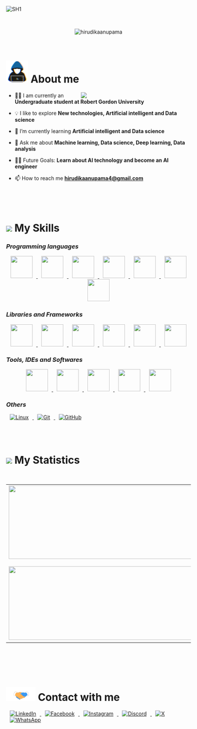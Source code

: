 <p>
  <img src="https://github.com/user-attachments/assets/aa04fa58-b8e8-49c3-8d1c-75f0018f5686" alt="SH1">
</p>


<br>
<p align="center"> <img src="https://komarev.com/ghpvc/?username=hirudikaanupama&label=Profile%20views&color=0e75b6&style=for-the-badge" alt="hirudikaanupama" /> </p>
<br>

<h1>
  <picture>
    <img src="https://github.com/0xAbdulKhalid/0xAbdulKhalid/raw/main/assets/mdImages/about_me.gif" width="60px">
  </picture> 
  About me
</h1>

<picture> <img align="right" src="https://media.giphy.com/media/SWoSkN6DxTszqIKEqv/giphy.gif" width = 300px></picture>

- 👨‍💻 I am currently an **Undergraduate student at Robert Gordon University**

- 💡 I like to explore **New technologies, Artificial intelligent and Data science**
  
- 🌱 I’m currently learning **Artificial intelligent and Data science**

- 💬 Ask me about **Machine learning, Data science, Deep learning, Data analysis**

- 💪🏼 Future Goals: **Learn about AI technology and become an AI engineer**

- 📫 How to reach me **hirudikaanupama4@gmail.com**

<br>
<br> 
<br>


<h1><img src="https://media2.giphy.com/media/QssGEmpkyEOhBCb7e1/giphy.gif?cid=ecf05e47a0n3gi1bfqntqmob8g9aid1oyj2wr3ds3mg700bl&rid=giphy.gif" width ="35"> My Skills</h1>

### _Programming languages_

<div style="text-align: center;">
    <a href="https://www.python.org/" target="_blank">
        <img src="https://cdn.jsdelivr.net/gh/devicons/devicon@latest/icons/python/python-original.svg" height="60" width="60" style="margin: 0 10px;">
    </a>
    <a href="https://www.r-project.org/" target="_blank">
        <img src="https://cdn.jsdelivr.net/gh/devicons/devicon@latest/icons/r/r-original.svg" height="60" width="60" style="margin: 0 10px;">
    </a>
    <a href="https://www.oracle.com/java/" target="_blank">
        <img src="https://cdn.jsdelivr.net/gh/devicons/devicon@latest/icons/java/java-original.svg" height="60" width="60" style="margin: 0 10px;">
    </a>
    <a href="https://www.mysql.com/" target="_blank">
        <img src="https://cdn.jsdelivr.net/gh/devicons/devicon@latest/icons/mysql/mysql-original-wordmark.svg" height="60" width="60" style="margin: 0 10px;">
    </a>
    <a href="https://developer.mozilla.org/en-US/docs/Web/JavaScript" target="_blank">
        <img src="https://cdn.jsdelivr.net/gh/devicons/devicon@latest/icons/javascript/javascript-original.svg" height="60" width="60" style="margin: 0 10px;">
    </a>
    <a href="https://developer.mozilla.org/en-US/docs/Web/HTML" target="_blank">
        <img src="https://cdn.jsdelivr.net/gh/devicons/devicon@latest/icons/html5/html5-original.svg" height="60" width="60" style="margin: 0 10px;">
    </a>
    <a href="https://developer.mozilla.org/en-US/docs/Web/CSS" target="_blank">
        <img src="https://cdn.jsdelivr.net/gh/devicons/devicon@latest/icons/css3/css3-original.svg" height="60" width="60" style="margin: 0 10px;">
    </a>
</div>


          
### _Libraries and Frameworks_

<div style="text-align: center;">
    <a href="https://scikit-learn.org/" target="_blank">
        <img src="https://cdn.jsdelivr.net/gh/devicons/devicon@latest/icons/scikitlearn/scikitlearn-original.svg" height="60" width="60" style="margin: 0 10px;">
    </a>
    <a href="https://pandas.pydata.org/" target="_blank">
        <img src="https://cdn.jsdelivr.net/gh/devicons/devicon@latest/icons/pandas/pandas-original.svg" height="60" width="60" style="margin: 0 10px;">
    </a>
    <a href="https://numpy.org/" target="_blank">
        <img src="https://cdn.jsdelivr.net/gh/devicons/devicon@latest/icons/numpy/numpy-original.svg" height="60" width="60" style="margin: 0 10px;">
    </a>
    <a href="https://matplotlib.org/" target="_blank">
        <img src="https://cdn.jsdelivr.net/gh/devicons/devicon@latest/icons/matplotlib/matplotlib-original.svg" height="60" width="60" style="margin: 0 10px;">
    </a>
    <a href="https://www.python.org/psf/landing/" target="_blank">
        <img src="https://pbs.twimg.com/media/EhGuwXWXgAEERcn.png" height="60" width="60" style="margin: 0 10px;">
    </a>
    <a href="https://www.anaconda.com/" target="_blank">
        <img src="https://cdn.jsdelivr.net/gh/devicons/devicon@latest/icons/anaconda/anaconda-original.svg" height="60" width="60" style="margin: 0 10px;">
    </a>
</div>


### _Tools, IDEs and Softwares_
           
<div style="text-align: center;">
    <a href="https://code.visualstudio.com/" target="_blank">
        <img src="https://cdn.jsdelivr.net/gh/devicons/devicon@latest/icons/vscode/vscode-original.svg" height="60" width="60" style="margin: 0 10px;">
    </a>
    <a href="https://www.jetbrains.com/pycharm/" target="_blank">
        <img src="https://cdn.jsdelivr.net/gh/devicons/devicon@latest/icons/pycharm/pycharm-original.svg" height="60" width="60" style="margin: 0 10px;">
    </a>
    <a href="https://jupyter.org/" target="_blank">
        <img src="https://cdn.jsdelivr.net/gh/devicons/devicon@latest/icons/jupyter/jupyter-original-wordmark.svg" height="60" width="60" style="margin: 0 10px;">
    </a>
    <a href="https://www.jetbrains.com/idea/" target="_blank">
        <img src="https://cdn.jsdelivr.net/gh/devicons/devicon@latest/icons/intellij/intellij-original.svg" height="60" width="60" style="margin: 0 10px;">
    </a>
    <a href="https://www.jetbrains.com/idea/" target="_blank">
        <img src="https://cdn.jsdelivr.net/gh/devicons/devicon@latest/icons/webstorm/webstorm-original.svg" height="60" width="60" style="margin: 0 10px;">
    </a>
</div>


### _Others_

<a href="https://www.linux.org/" target="_blank">
    <img src="https://cdn.jsdelivr.net/gh/devicons/devicon@latest/icons/linux/linux-original.svg" height="60" width="60" style="margin: 0 10px;" alt="Linux">
</a>

<a href="https://git-scm.com/" target="_blank">
   <img src="https://cdn.jsdelivr.net/gh/devicons/devicon@latest/icons/git/git-original.svg"  height="60" width="60" style="margin: 0 10px;" alt="Git">
</a>

<a href="https://github.com/" target="_blank">
    <img src="https://cdn.jsdelivr.net/gh/devicons/devicon@latest/icons/github/github-original.svg" height="60" width="60" style="margin: 0 10px;" alt="GitHub">
</a>


        
<br>
<br>
<br>
<br>


<h1 ><img src="https://media.giphy.com/media/iY8CRBdQXODJSCERIr/giphy.gif" width="40"> My Statistics</h1>

<br>


<table align="left" style="border: none; width: 100%;">
  <tr>
    <td style="width: 50%; text-align: center; vertical-align: top;">
      <img src="https://github-readme-stats.vercel.app/api?username=HirudikaAnupama&show_icons=true&theme=radical" width="500" height="200" />
      <br><br>
      <img src="https://github-readme-streak-stats.herokuapp.com/?user=HirudikaAnupama&theme=radical" width="500" height="200" />
    </td>
    <td style="width: 50%; text-align: center; vertical-align: top;">
      <img src="https://github-readme-stats.vercel.app/api/top-langs/?username=HirudikaAnupama&theme=tokyonight" width="500" height="200" />
    </td>
  </tr>
</table>

<p>ㅤㅤㅤㅤㅤ</p>

<br>
<br>


<h1><img src="https://github.com/0xAbdulKhalid/0xAbdulKhalid/raw/main/assets/mdImages/handshake.gif" width="80"> Contact with me</h1>

<p align="left">
    <a href="https://linkedin.com/in/hirudika-anupama-1927b5293/" target="_blank">
        <img src="https://img.shields.io/badge/linkedin-%231DA1F2.svg?style=for-the-badge&logo=linkedin&logoColor=white" alt="LinkedIn" height="30" style="margin: 0 10px;"/>
    </a>
    <a href="https://fb.com/hirudika_anupama" target="_blank">
        <img src="https://img.shields.io/badge/facebook-4267B2.svg?style=for-the-badge&logo=facebook&logoColor=white" alt="Facebook" height="30" style="margin: 0 10px;"/>
    </a>
    <a href="https://instagram.com/hirudika_anupama" target="_blank">
        <img src="https://img.shields.io/badge/instagram-%23E4405F.svg?style=for-the-badge&logo=Instagram&logoColor=white" alt="Instagram" height="30" style="margin: 0 10px;"/>
    </a>
    <a href="https://discord.gg/hirudika_anupama" target="_blank">
        <img src="https://img.shields.io/badge/discord-%2300AFFE.svg?style=for-the-badge&logo=Discord&logoColor=white" alt="Discord" height="30" style="margin: 0 10px;"/>
    </a>
    <a href="https://x.com/_xAnupama?t=FoqShy-zfDTi5npBTqGGbA&s=08" target="_blank">
        <img src="https://img.shields.io/badge/twitter-1DA1F2.svg?style=for-the-badge&logo=twitter&logoColor=white" alt="X" height="30" style="margin: 0 10px;"/>
    </a>
    <a href="https://wa.me/+94714081569" target="_blank">
        <img src="https://img.shields.io/badge/whatsapp-4B7F1.svg?style=for-the-badge&logo=whatsapp&logoColor=white" alt="WhatsApp" height="30" style="margin: 0 10px;"/>
    </a>
</p>

